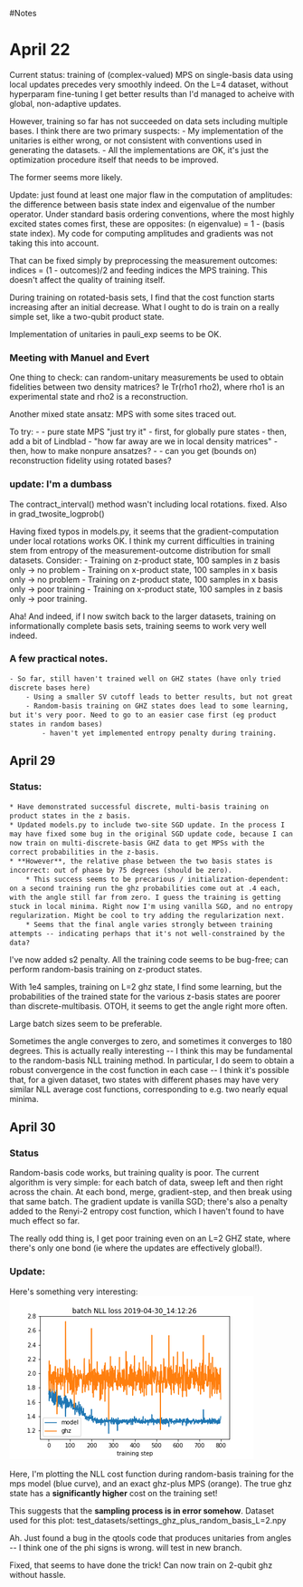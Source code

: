#Notes

# April 22
Current status: training of (complex-valued) MPS on single-basis data using local updates precedes very smoothly indeed. On the L=4 dataset, without hyperparam fine-tuning I get better results than I'd managed to acheive with global, non-adaptive updates.

However, training so far has not succeeded on data sets including multiple bases. I think there are two primary suspects:
    - My implementation of the unitaries is either wrong, or not consistent with conventions used in generating the datasets.
    - All the implementations are OK, it's just the optimization procedure itself that needs to be improved. 

The former seems more likely.

Update: just found at least one major flaw in the computation of amplitudes: the difference between basis state index and eigenvalue of the number operator. Under standard basis ordering conventions, where the most highly excited states comes first, these are opposites: (n eigenvalue) = 1 - (basis state index). My code for computing amplitudes and gradients was not taking this into account. 

That can be fixed simply by preprocessing the measurement outcomes:
indices = (1 - outcomes)/2
and feeding indices the MPS training. This doesn't affect the quality of training itself.

During training on rotated-basis sets, I find that the cost function starts increasing after an initial decrease. What I ought to do is train on a really simple set, like a two-qubit product state. 

Implementation of unitaries in pauli_exp seems to be OK.

### Meeting with Manuel and Evert
One thing to check: can random-unitary measurements be used to obtain fidelities between two density matrices? Ie Tr(rho1 rho2), where rho1 is an experimental state and rho2 is a reconstruction. 

Another mixed state ansatz: MPS with some sites traced out. 

To try: 
    - 
    - pure state MPS "just try it"
        - first, for globally pure states
        - then, add a bit of Lindblad
            - "how far away are we in local density matrices"
        - then, how to make nonpure ansatzes?
            - 
        - can you get (bounds on) reconstruction fidelity using rotated bases? 

### update: I'm a dumbass
The contract_interval() method wasn't including local rotations. fixed.
Also in grad_twosite_logprob()

Having fixed typos in models.py, it seems that the gradient-computation under local rotations works OK. I think my current difficulties in training stem from entropy of the measurement-outcome distribution for small datasets. Consider:
    - Training on z-product state, 100 samples in z basis only -> no problem
    - Training on x-product state, 100 samples in x basis only -> no problem
    - Training on z-product state, 100 samples in x basis only -> poor training
    - Training on x-product state, 100 samples in z basis only -> poor training.

Aha! And indeed, if I now switch back to the larger datasets, training on informationally complete basis sets, training seems to work very well indeed.

### A few practical notes.
    - So far, still haven't trained well on GHZ states (have only tried discrete bases here)
        - Using a smaller SV cutoff leads to better results, but not great
        - Random-basis training on GHZ states does lead to some learning, but it's very poor. Need to go to an easier case first (eg product states in random bases)
            - haven't yet implemented entropy penalty during training.


## April 29

### Status:
    * Have demonstrated successful discrete, multi-basis training on product states in the z basis.
    * Updated models.py to include two-site SGD update. In the process I may have fixed some bug in the original SGD update code, because I can now train on multi-discrete-basis GHZ data to get MPSs with the correct probabilities in the z-basis. 
    * **However**, the relative phase between the two basis states is incorrect: out of phase by 75 degrees (should be zero).
        * This success seems to be precarious / initialization-dependent: on a second training run the ghz probabilities come out at .4 each, with the angle still far from zero. I guess the training is getting stuck in local minima. Right now I'm using vanilla SGD, and no entropy regularization. Might be cool to try adding the regularization next.
        * Seems that the final angle varies strongly between training attempts -- indicating perhaps that it's not well-constrained by the data?


I've now added s2 penalty. All the training code seems to be bug-free; can perform random-basis training on z-product states.

With 1e4 samples, training on L=2 ghz state, I find some learning, but the probabilities of the trained state for the various z-basis states are poorer than discrete-multibasis. OTOH, it seems to get the angle right more often.

Large batch sizes seem to be preferable.

Sometimes the angle converges to zero, and sometimes it converges to 180 degrees. This is actually really interesting -- I think this may be fundamental to the random-basis NLL training method. In particular, I do seem to obtain a robust convergence in the cost function in each case -- I think it's possible that, for a given dataset, two states with different phases may have very similar NLL average cost functions, corresponding to e.g. two nearly equal minima.

## April 30
### Status
Random-basis code works, but training quality is poor. 
The current algorithm is very simple: for each batch of data, sweep left and then right across the chain. 
At each bond, merge, gradient-step, and then break using that same batch. The gradient update is vanilla SGD; there's also a penalty added to the Renyi-2 entropy cost function, which I haven't found to have much effect so far. 

The really odd thing is, I get poor training even on an L=2 GHZ state, where there's only one bond (ie where the updates are effectively global!).

### Update: 
Here's something very interesting:
![asd](assets/nll_loss_example_2019-04-30_14:12:26.png)

Here, I'm plotting the NLL cost function during random-basis training for the mps model (blue curve), and an exact ghz-plus MPS (orange). The true ghz state has a **significantly higher** cost on the training set! 

This suggests that the **sampling process is in error somehow**. Dataset used for this plot: test_datasets/settings_ghz_plus_random_basis_L=2.npy

Ah. Just found a bug in the qtools code that produces unitaries from angles -- I think one of the phi signs is wrong. will test in new branch.

Fixed, that seems to have done the trick! Can now train on 2-qubit ghz without hassle.